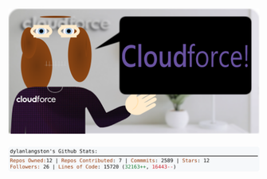 <!-- 
Version 2.0.150
Built Tue Nov 19 2024 05:05:55 GMT+0000 (Coordinated Universal Time)
-->

<h1 align="center">
  <a href="https://github.com/dylanlangston/dylanlangston/tree/master/src" title="Click to View Source">
    <picture width="100%" alt="Dylan">
      <source media="(prefers-color-scheme: dark)" srcset="dylan-dark.svg?version=2.0.150">
      <img src="dylan-light.svg?version=2.0.150" alt="Dylan">
    </picture>
  </a>
</h1>

<div align="center">
  <picture width="100%" alt="Profile Info and Stats">
    <source media="(prefers-color-scheme: dark)" srcset="stats-dark.svg?version=2.0.150">
    <img src="stats-light.svg?version=2.0.150" alt="Profile Info and Stats">
  </picture>
</div>
